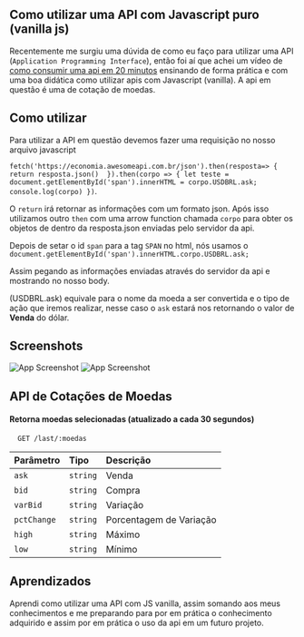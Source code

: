 
## Como utilizar uma API com Javascript puro (vanilla js)

Recentemente me surgiu uma dúvida de como eu faço para utilizar uma API (`Application Programming Interface`), então foi aí que achei um vídeo de [como consumir uma api em 20 minutos](https://youtu.be/IDG6EOXYAq8) ensinando de forma prática e com uma boa didática como utilizar apis com Javascript (vanilla).
A api em questão é uma de cotação de moedas.


## Como utilizar

Para utilizar a API em questão devemos fazer uma requisição no nosso arquivo javascript 

`fetch('https://economia.awesomeapi.com.br/json').then(resposta=> {
return resposta.json() 
}).then(corpo => {
  let teste = document.getElementById('span').innerHTML = corpo.USDBRL.ask;
  console.log(corpo)
})`.

O `return` irá retornar as informações com um formato json.
Após isso utilizamos outro `then` com uma arrow function chamada `corpo` para obter os objetos de dentro da resposta.json enviadas pelo servidor da api.

Depois de setar o id `span` para a tag `SPAN` no html, nós usamos o
 `document.getElementById('span').innerHTML.corpo.USDBRL.ask;`

Assim pegando as informações enviadas através do servidor da api e mostrando no nosso body.

(USDBRL.ask) equivale para o nome da moeda a ser convertida e o tipo de ação que iremos realizar, nesse caso o `ask` estará nos retornando o valor de **Venda** do dólar.


## Screenshots

![App Screenshot](https://photos.app.goo.gl/EWcjgHiTG3iGBC2J8)
![App Screenshot]()


## API de Cotações de Moedas

#### Retorna moedas selecionadas (atualizado a cada 30 segundos)


```http
  GET /last/:moedas
```

| Parâmetro   | Tipo       | Descrição                           |
| :---------- | :--------- | :---------------------------------- |
| `ask` | `string` | Venda |
| `bid` | `string` | Compra |
| `varBid` | `string` | Variação |
|`pctChange` | `string`| Porcentagem de Variação |
|`high` |`string`| Máximo |
|`low` | `string` | Mínimo|

## Aprendizados

Aprendi como utilizar uma API com JS vanilla, assim somando aos meus conhecimentos e me preparando para por em prática o conhecimento adquirido e assim por em prática o uso da api em um futuro projeto.

